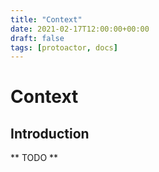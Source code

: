 ```yaml
---
title: "Context"
date: 2021-02-17T12:00:00+00:00
draft: false
tags: [protoactor, docs]
---
```


# Context

## Introduction

** TODO **
